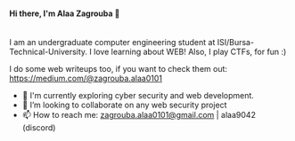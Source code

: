 #### **Hi there, I'm Alaa Zagrouba  👋**<br/><br/>
 I am an undergraduate computer engineering student at ISI/Bursa-Technical-University. I love learning about WEB! Also, I play CTFs, for fun :)

I do some web writeups too, if you want to check them out: https://medium.com/@zagrouba.alaa0101

- 🌱 I'm currently exploring cyber security and web development.
- 🌟 I’m looking to collaborate on any web security project
- 📫 How to reach me: zagrouba.alaa0101@gmail.com | alaa9042 (discord)

<!---
zagroubi/zagroubi is a ✨ special ✨ repository because its `README.md` (this file) appears on your GitHub profile.
You can click the Preview link to take a look at your changes.
--->

